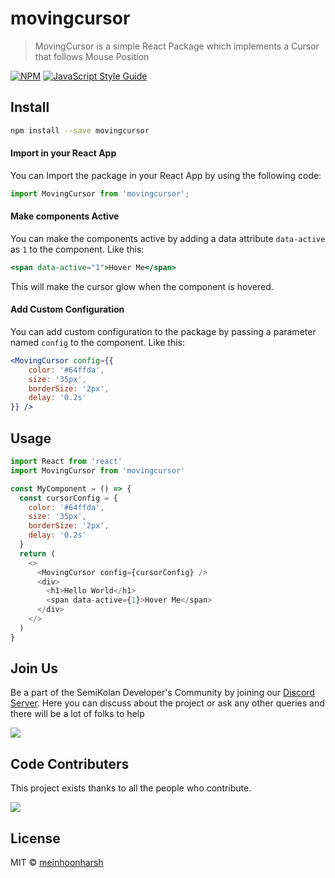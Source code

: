 # movingcursor

> MovingCursor is a simple React Package which implements a Cursor that follows Mouse Position

[![NPM](https://img.shields.io/npm/v/movingcursor.svg)](https://www.npmjs.com/package/movingcursor) [![JavaScript Style Guide](https://img.shields.io/badge/code_style-standard-brightgreen.svg)](https://standardjs.com)

## Install

```bash
npm install --save movingcursor
```

#### Import in your React App
You can Import the package in your React App by using the following code:
```jsx
import MovingCursor from 'movingcursor';
```

#### Make components Active
You can make the components active by adding a data attribute `data-active` as `1` to the component. Like this:
```jsx
<span data-active="1">Hover Me</span>
```
This will make the cursor glow when the component is hovered.

#### Add Custom Configuration
You can add custom configuration to the package by passing a parameter named `config` to the component. Like this:
```jsx
<MovingCursor config={{
    color: '#64ffda',
    size: '35px',
    borderSize: '2px',
    delay: '0.2s'
}} />
```

## Usage
```js
import React from 'react'
import MovingCursor from 'movingcursor'

const MyComponent = () => {
  const cursorConfig = {
    color: '#64ffda',
    size: '35px',
    borderSize: '2px',
    delay: '0.2s'
  }
  return (
    <>
      <MovingCursor config={cursorConfig} />
      <div>
        <h1>Hello World</h1>
        <span data-active={1}>Hover Me</span>
      </div>
    </>
  )
}
```

## Join Us

Be a part of the SemiKolan Developer's Community by joining our [Discord Server](https://discord.semikolan.co). Here you can discuss about the project or ask any other queries and there will be a lot of folks to help

[![](https://img.shields.io/discord/849036512045039637?color=5865F2&logo=Discord&style=flat-square)](https://discord.semikolan.co)


## Code Contributers

This project exists thanks to all the people who contribute.

<a href="https://github.com/semikolan-co/keep-document/graphs/contributors">
  <img src="https://contrib.rocks/image?repo=semikolan-co/keep-document" />
</a>


## License

MIT © [meinhoonharsh](https://github.com/meinhoonharsh)
